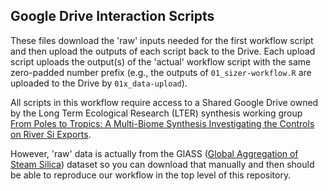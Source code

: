 ## Google Drive Interaction Scripts

These files download the 'raw' inputs needed for the first workflow script and then upload the outputs of each script back to the Drive. Each upload script uploads the output(s) of the 'actual' workflow script with the same zero-padded number prefix (e.g., the outputs of `01_sizer-workflow.R` are uploaded to the Drive by `01x_data-upload`).

All scripts in this workflow require access to a Shared Google Drive owned by the Long Term Ecological Research (LTER) synthesis working group [From Poles to Tropics: A Multi-Biome Synthesis Investigating the Controls on River Si Exports](https://lternet.edu/working-groups/from-poles-to-tropics-a-multi-biome-synthesis-investigating-the-controls-on-river-si-exports/). 

However, 'raw' data is actually from the GlASS ([Global Aggregation of Steam Silica](https://www.usgs.gov/data/global-aggregation-stream-silica-glass-ver-20-july-2025)) dataset so you can download that manually and then should be able to reproduce our workflow in the top level of this repository.
